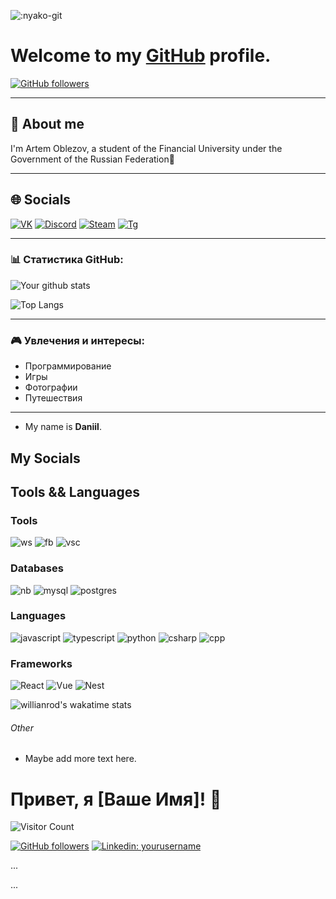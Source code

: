 ![:nyako-git](https://count.getloli.com/get/@:kaeteu?theme=booru-lewd)

# Welcome to my [GitHub](https://github.com) profile.


[![GitHub followers](https://img.shields.io/github/followers/yourusername?label=Follow&style=social)](https://github.com/kaeteu)

---

## 💬 About me

I'm Artem Oblezov, a student of the Financial University under the Government of the Russian Federation👋

---

## 🌐 Socials

[![VK](https://img.shields.io/badge/VK-2CA5E0?style=for-the-badge&logo=vk&logoColor=white)](https://vk.com/kaeteu)
[![Discord](https://img.shields.io/badge/Discord-7289DA?style=for-the-badge&logo=discord&logoColor=white)](https://discord.gg/yourserver)
[![Steam](https://img.shields.io/static/v1?label=&message=steam&color=191919&style=for-the-badge&logo=Steam)](https://steamcommunity.com/id/kaeteu/)
[![Tg](https://img.shields.io/static/v1?label=&message=telegram&color=191919&style=for-the-badge&logo=telegram)](https://t.me/kaeteu)

---

### 📊 Статистика GitHub:
![Your github stats](https://github-readme-stats.vercel.app/api?username=yourusername&show_icons=true&theme=radical)

![Top Langs](https://github-readme-stats.vercel.app/api/top-langs/?username=yourusername&theme=radical&layout=compact)

---

### 🎮 Увлечения и интересы:
- Программирование
- Игры
- Фотографии
- Путешествия


-------

- My name is **Daniil**.
## My Socials


<!-- [![discord](https://img.shields.io/static/v1?label=&message=Discord%20Server&color=191919&style=for-the-badge&logo=discord)](https://discordapp.com/users/351030467119808514) -->

## Tools && Languages
### Tools
![ws](https://img.shields.io/static/v1?label=&message=WebStorm&color=191919&style=for-the-badge&logo=WebStorm)
![fb](https://img.shields.io/static/v1?label=&message=Firebase&color=191919&style=for-the-badge&logo=FireBase)
![vsc](https://img.shields.io/static/v1?label=&message=VSC&color=191919&style=for-the-badge&logo=Visual%20Studio%20Code&logoColor=007ACC)

### Databases
![nb](https://img.shields.io/static/v1?label=&message=MongoDB&color=191919&style=for-the-badge&logo=MongoDB)
![mysql](https://img.shields.io/static/v1?label=&message=MySQL&color=191919&style=for-the-badge&logo=MySQL)
![postgres](https://img.shields.io/static/v1?label=&message=PostgreSQL&color=191919&style=for-the-badge&logo=postgresql&logoColor=336791)

### Languages
![javascript](https://img.shields.io/static/v1?label=&message=JavaScript&color=191919&style=for-the-badge&logo=JavaScript)
![typescript](https://img.shields.io/static/v1?label=&message=TypeScript&color=191919&style=for-the-badge&logo=TypeScript&logoColor=007ACC)
![python](https://img.shields.io/static/v1?label=&message=Python&color=191919&style=for-the-badge&logo=Python)
![csharp](https://img.shields.io/static/v1?label=&message=C%23&color=191919&style=for-the-badge&logo=C%20Sharp&logoColor=239120)
![cpp](https://img.shields.io/static/v1?label=&message=C%2B%2B%20LOW&color=191919&style=for-the-badge&logo=c%2B%2B)

### Frameworks
![React](https://img.shields.io/static/v1?label=&message=React&style=for-the-badge&logo=react&color=191919)
![Vue](https://img.shields.io/static/v1?label=&message=vue&style=for-the-badge&logo=vue.js&color=191919)
![Nest](https://img.shields.io/static/v1?label=&message=NestJS&style=for-the-badge&logo=nestJS&color=191919&logoColor=E0234E)


![willianrod's wakatime stats](https://github-readme-stats.vercel.app/api/wakatime?username=KotOdinochka&theme=dark)




###### Other
- Maybe add more text here.
<!--
**KotOdinochka/KotOdinochka** is a ✨ _special_ ✨ repository because its `README.md` (this file) appears on your GitHub profile.

Here are some ideas to get you started:

- 🔭 I’m currently working on ...
- 🌱 I’m currently learning ...
- 👯 I’m looking to collaborate on ...
- 🤔 I’m looking for help with ...
- 💬 Ask me about ...
- 📫 How to reach me: ...
- 😄 Pronouns: ...
- ⚡ Fun fact: ...
-->
# Привет, я [Ваше Имя]! 👋

![Visitor Count](https://visitor-badge.glitch.me/badge?page_id=yourusername.yourusername)

[![GitHub followers](https://img.shields.io/github/followers/yourusername?label=Follow&style=social)](https://github.com/yourusername) [![Linkedin: yourusername](https://img.shields.io/badge/-yourusername-blue?style=flat-square&logo=Linkedin&logoColor=white&link=https://www.linkedin.com/in/yourusername/)](https://www.linkedin.com/in/yourusername/)

...



...

